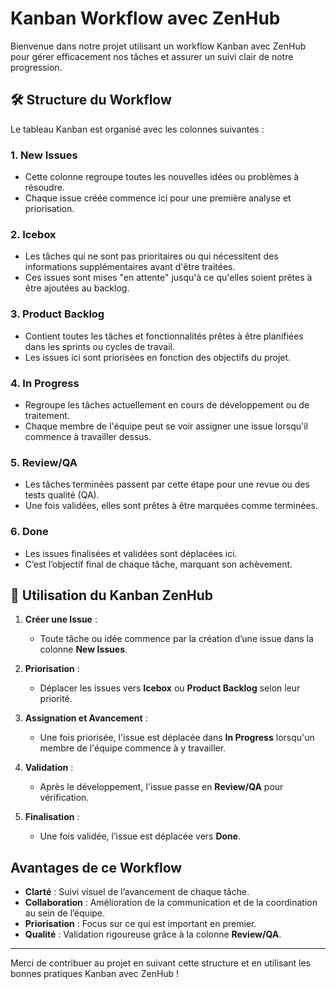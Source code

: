 # Kanban Workflow avec ZenHub

Bienvenue dans notre projet utilisant un workflow Kanban avec ZenHub pour gérer efficacement nos tâches et assurer un suivi clair de notre progression.

## 🛠️ Structure du Workflow

Le tableau Kanban est organisé avec les colonnes suivantes :

### 1. **New Issues**
- Cette colonne regroupe toutes les nouvelles idées ou problèmes à résoudre.
- Chaque issue créée commence ici pour une première analyse et priorisation.

### 2. **Icebox**
- Les tâches qui ne sont pas prioritaires ou qui nécessitent des informations supplémentaires avant d'être traitées.
- Ces issues sont mises "en attente" jusqu'à ce qu'elles soient prêtes à être ajoutées au backlog.

### 3. **Product Backlog**
- Contient toutes les tâches et fonctionnalités prêtes à être planifiées dans les sprints ou cycles de travail.
- Les issues ici sont priorisées en fonction des objectifs du projet.

### 4. **In Progress**
- Regroupe les tâches actuellement en cours de développement ou de traitement.
- Chaque membre de l'équipe peut se voir assigner une issue lorsqu'il commence à travailler dessus.

### 5. **Review/QA**
- Les tâches terminées passent par cette étape pour une revue ou des tests qualité (QA).
- Une fois validées, elles sont prêtes à être marquées comme terminées.

### 6. **Done**
- Les issues finalisées et validées sont déplacées ici.
- C’est l’objectif final de chaque tâche, marquant son achèvement.

## 🚀 Utilisation du Kanban ZenHub

1. **Créer une Issue** : 
   - Toute tâche ou idée commence par la création d’une issue dans la colonne **New Issues**.

2. **Priorisation** :
   - Déplacer les issues vers **Icebox** ou **Product Backlog** selon leur priorité.

3. **Assignation et Avancement** :
   - Une fois priorisée, l'issue est déplacée dans **In Progress** lorsqu'un membre de l'équipe commence à y travailler.

4. **Validation** :
   - Après le développement, l'issue passe en **Review/QA** pour vérification.

5. **Finalisation** :
   - Une fois validée, l’issue est déplacée vers **Done**.

## Avantages de ce Workflow

- **Clarté** : Suivi visuel de l’avancement de chaque tâche.
- **Collaboration** : Amélioration de la communication et de la coordination au sein de l’équipe.
- **Priorisation** : Focus sur ce qui est important en premier.
- **Qualité** : Validation rigoureuse grâce à la colonne **Review/QA**.

---

Merci de contribuer au projet en suivant cette structure et en utilisant les bonnes pratiques Kanban avec ZenHub ! 
